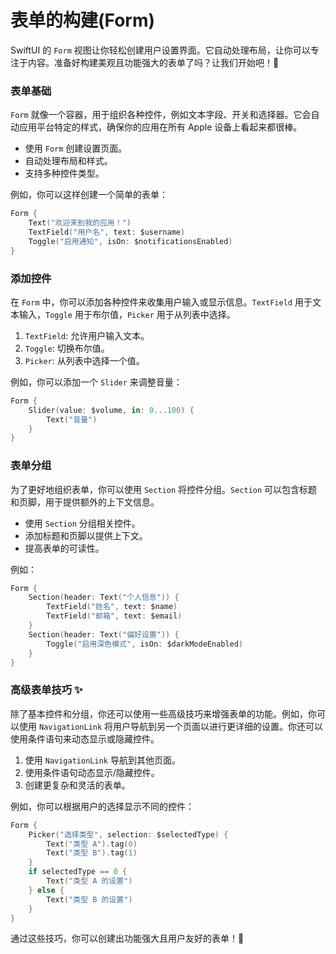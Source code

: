 ﻿# 表单的构建(Form)

SwiftUI 的 `Form` 视图让你轻松创建用户设置界面。它自动处理布局，让你可以专注于内容。准备好构建美观且功能强大的表单了吗？让我们开始吧！🚀

### 表单基础

`Form` 就像一个容器，用于组织各种控件，例如文本字段、开关和选择器。它会自动应用平台特定的样式，确保你的应用在所有 Apple 设备上看起来都很棒。

*   使用 `Form` 创建设置页面。
*   自动处理布局和样式。
*   支持多种控件类型。

例如，你可以这样创建一个简单的表单：

```swift
Form {
    Text("欢迎来到我的应用！")
    TextField("用户名", text: $username)
    Toggle("启用通知", isOn: $notificationsEnabled)
}
```

### 添加控件

在 `Form` 中，你可以添加各种控件来收集用户输入或显示信息。`TextField` 用于文本输入，`Toggle` 用于布尔值，`Picker` 用于从列表中选择。

1.  `TextField`: 允许用户输入文本。
2.  `Toggle`: 切换布尔值。
3.  `Picker`: 从列表中选择一个值。

例如，你可以添加一个 `Slider` 来调整音量：

```swift
Form {
    Slider(value: $volume, in: 0...100) {
        Text("音量")
    }
}
```

### 表单分组

为了更好地组织表单，你可以使用 `Section` 将控件分组。`Section` 可以包含标题和页脚，用于提供额外的上下文信息。

*   使用 `Section` 分组相关控件。
*   添加标题和页脚以提供上下文。
*   提高表单的可读性。

例如：

```swift
Form {
    Section(header: Text("个人信息")) {
        TextField("姓名", text: $name)
        TextField("邮箱", text: $email)
    }
    Section(header: Text("偏好设置")) {
        Toggle("启用深色模式", isOn: $darkModeEnabled)
    }
}
```

### 高级表单技巧 ✨

除了基本控件和分组，你还可以使用一些高级技巧来增强表单的功能。例如，你可以使用 `NavigationLink` 将用户导航到另一个页面以进行更详细的设置。你还可以使用条件语句来动态显示或隐藏控件。

1.  使用 `NavigationLink` 导航到其他页面。
2.  使用条件语句动态显示/隐藏控件。
3.  创建更复杂和灵活的表单。

例如，你可以根据用户的选择显示不同的控件：

```swift
Form {
    Picker("选择类型", selection: $selectedType) {
        Text("类型 A").tag(0)
        Text("类型 B").tag(1)
    }
    if selectedType == 0 {
        Text("类型 A 的设置")
    } else {
        Text("类型 B 的设置")
    }
}
```

通过这些技巧，你可以创建出功能强大且用户友好的表单！🎉